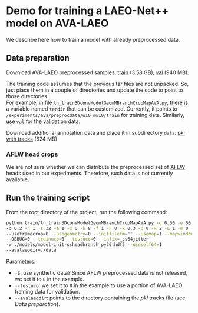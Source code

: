 # Demo for training a LAEO-Net++ model on AVA-LAEO

We describe here how to train a model with already preprocessed data.

## Data preparation

Download AVA-LAEO preprocessed samples: 
   [train](https://ucordoba-my.sharepoint.com/:u:/g/personal/in1majim_uco_es/EVkU-xdW2aBFttdOS7mh_P0B4hocxDIu2emydcjIzgXi7Q?e=qgLfg7) 
(3.58 GB), 
   [val](https://ucordoba-my.sharepoint.com/:u:/g/personal/in1majim_uco_es/ETVdi2M2H2hNrMPres9saQgB-NLCQjVdMGcsRaZz_fBJfw?e=YE4J5D) 
(940 MB).

The training code assumes that the previous tar files are not unpacked. 
   So, just place them in a couple of directories and update the code to point to those directories.   
For example, 
in file `ln_train3DconvModelGeomMBranchCropMapAVA.py`, there is a variable named `tardir` that can be customized. 
Currently, it points to `/experiments/ava/preprocdata/w10_mw10/train` for training data. Similarly, use `val` for the 
validation data.

Download additional annotation data and place it in subdirectory `data`: 
[pkl with tracks](https://ucordoba-my.sharepoint.com/:u:/g/personal/in1majim_uco_es/EbzhCvMYQZRGooRu8tQdGIoBWHIyXpR-jeOS-gmcb1QG1A?e=yOhpID)
(624 MB)


### AFLW head crops
We are not sure whether we can distribute the preprocessed set of
<a href="https://www.tugraz.at/institute/icg/research/team-bischof/lrs/downloads/aflw/" target="_blank">AFLW</a> 
heads used in our experiments. Therefore, such data
is not currently available. 


## Run the training script

From the root directory of the project, run the following command:
```bash
python train/ln_train3DconvModelGeomMBranchCropMapAVA.py -g 0.50 -e 60 -l 0.0001 
-d 0.2 -n 1 -s 32 -a 1 -z 0 -b 8 -f 1 -F 0 -k 0.3 -c 0 -R 2 -L 1 -m 0 -u 0 
--useframecrop=0 --usegeometry=0 --initfilefm="" --usemap=1 --mapwindowlen=10 -S 0 
--DEBUG=0 --trainuco=0 --testuco=0 --infix=_ss64jitter 
-w ./models/model-init-ssheadbranch_py36.hdf5 --useself64=1 
--avalaeodir=./data
```

Parameters:
* `-S`: use synthetic data? Since AFLW preprocessed data is not released, we set it to `0` in the example.
* `--testuco`: we set it to `0` in the example to use a portion of AVA-LAEO training data for validation. 
* `--avalaeodir`: points to the directory containing the _pkl_ tracks file (see _Data preparation_).

